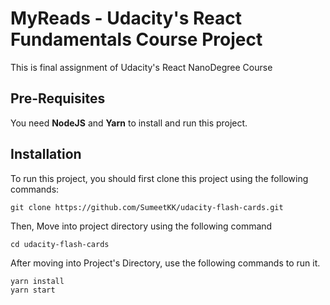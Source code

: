 # MyReads - Udacity's React Fundamentals Course Project

This is final assignment of Udacity's React NanoDegree Course

## Pre-Requisites
You need **NodeJS** and **Yarn** to install and run this project. 


## Installation
To run this project, you should first clone this project using the following commands:

`git clone https://github.com/SumeetKK/udacity-flash-cards.git`

Then, Move into project directory using the following command

`cd udacity-flash-cards`

After moving into Project's Directory, use the following commands to run it.

```
yarn install
yarn start
```

